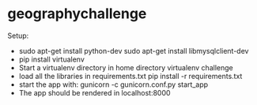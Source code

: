 # geographychallenge
Setup:
- sudo apt-get install python-dev
sudo apt-get install libmysqlclient-dev
- pip install virtualenv
- Start a virtualenv directory in home directory
    virtualenv challenge
- load all the libraries in requirements.txt
    pip install -r requirements.txt
- start the app with: gunicorn -c gunicorn.conf.py start_app
- The app should be rendered in localhost:8000
